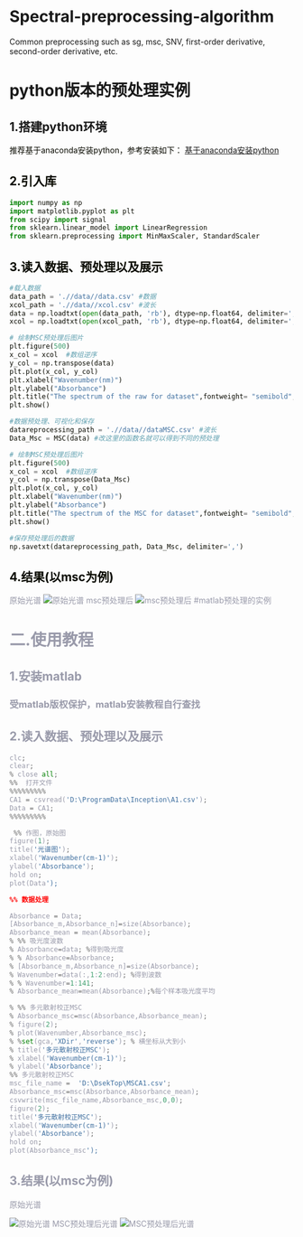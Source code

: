 # Spectral-preprocessing-algorithm
Common preprocessing such as sg, msc, SNV, first-order derivative, second-order derivative, etc.
# python版本的预处理实例
## 1.搭建python环境
<font color=#9A >推荐基于anaconda安装python，参考安装如下：
[基于anaconda安装python](https://zhuanlan.zhihu.com/p/347990651)

## 2.引入库
```python
import numpy as np
import matplotlib.pyplot as plt
from scipy import signal
from sklearn.linear_model import LinearRegression
from sklearn.preprocessing import MinMaxScaler, StandardScaler
```
## 3.读入数据、预处理以及展示

```python
#载入数据
data_path = './/data//data.csv' #数据
xcol_path = './/data//xcol.csv' #波长
data = np.loadtxt(open(data_path, 'rb'), dtype=np.float64, delimiter=',', skiprows=0)
xcol = np.loadtxt(open(xcol_path, 'rb'), dtype=np.float64, delimiter=',', skiprows=0)

# 绘制MSC预处理后图片
plt.figure(500)
x_col = xcol  #数组逆序
y_col = np.transpose(data)
plt.plot(x_col, y_col)
plt.xlabel("Wavenumber(nm)")
plt.ylabel("Absorbance")
plt.title("The spectrum of the raw for dataset",fontweight= "semibold",fontsize='large') #记得改名字MSC
plt.show()

#数据预处理、可视化和保存
datareprocessing_path = './/data//dataMSC.csv' #波长
Data_Msc = MSC(data) #改这里的函数名就可以得到不同的预处理

# 绘制MSC预处理后图片
plt.figure(500)
x_col = xcol  #数组逆序
y_col = np.transpose(Data_Msc)
plt.plot(x_col, y_col)
plt.xlabel("Wavenumber(nm)")
plt.ylabel("Absorbance")
plt.title("The spectrum of the MSC for dataset",fontweight= "semibold",fontsize='large') #记得改名字MSC
plt.show()

#保存预处理后的数据
np.savetxt(datareprocessing_path, Data_Msc, delimiter=',')
```

## 4.结果(以msc为例)
<font color=#999AAA >原始光谱
![原始光谱](https://img-blog.csdnimg.cn/4772301c3ba840f1a142eec6fa7bb9b7.png?x-oss-process=image/watermark,type_ZHJvaWRzYW5zZmFsbGJhY2s,shadow_50,text_Q1NETiBARWNob19Db2Rl,size_20,color_FFFFFF,t_70,g_se,x_16)
msc预处理后
![msc预处理后](https://img-blog.csdnimg.cn/9a01b6a3eabe427aba1b44217e8e3a63.png?x-oss-process=image/watermark,type_ZHJvaWRzYW5zZmFsbGJhY2s,shadow_50,text_Q1NETiBARWNob19Db2Rl,size_20,color_FFFFFF,t_70,g_se,x_16)
#matlab预处理的实例
  # 二.使用教程
## 1.安装matlab
### 受matlab版权保护，matlab安装教程自行查找

## 2.读入数据、预处理以及展示

```python
clc;
clear;
% close all;
%%  打开文件
%%%%%%%%%
CA1 = csvread('D:\ProgramData\Inception\A1.csv');
Data = CA1;
%%%%%%%%%

 %% 作图，原始图
figure(1);
title('光谱图');
xlabel('Wavenumber(cm-1)');
ylabel('Absorbance');
hold on;
plot(Data');

%% 数据处理

Absorbance = Data;
[Absorbance_m,Absorbance_n]=size(Absorbance);
Absorbance_mean = mean(Absorbance);
% %% 吸光度波数
% Absorbance=data; %得到吸光度
% % Absorbance=Absorbance;
% [Absorbance_m,Absorbance_n]=size(Absorbance);
% Wavenumber=data(:,1:2:end); %得到波数
% % Wavenumber=1:141;
% Absorbance_mean=mean(Absorbance);%每个样本吸光度平均

% %% 多元散射校正MSC
% Absorbance_msc=msc(Absorbance,Absorbance_mean);
% figure(2);
% plot(Wavenumber,Absorbance_msc);
% %set(gca,'XDir','reverse'); % 横坐标从大到小
% title('多元散射校正MSC');
% xlabel('Wavenumber(cm-1)');
% ylabel('Absorbance');
%% 多元散射校正MSC
msc_file_name =  'D:\DsekTop\MSCA1.csv';
Absorbance_msc=msc(Absorbance,Absorbance_mean);
csvwrite(msc_file_name,Absorbance_msc,0,0);
figure(2);
title('多元散射校正MSC');
xlabel('Wavenumber(cm-1)');
ylabel('Absorbance');
hold on;
plot(Absorbance_msc');
```

## 3.结果(以msc为例)
<font color=#999AAA >原始光谱

![原始光谱](https://img-blog.csdnimg.cn/057c74fe220c467da1dcb88f39531d8e.png?x-oss-process=image/watermark,type_ZHJvaWRzYW5zZmFsbGJhY2s,shadow_50,text_Q1NETiBARWNob19Db2Rl,size_18,color_FFFFFF,t_70,g_se,x_16)
MSC预处理后光谱
![MSC预处理后光谱](https://img-blog.csdnimg.cn/d19dd686a471454bae0e3f02bc106f0f.png?x-oss-process=image/watermark,type_ZHJvaWRzYW5zZmFsbGJhY2s,shadow_50,text_Q1NETiBARWNob19Db2Rl,size_18,color_FFFFFF,t_70,g_se,x_16)
